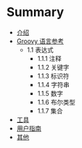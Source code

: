 # Summary

* [介绍](README.md)
* [Groovy 语言参考](chapter1/README.md)
   * 1.1 表达式
       * 1.1.1 注释
       * 1.1.2 关键字
       * 1.1.3 标识符
       * 1.1.4 字符串
       * 1.1.5 数字
       * 1.1.6 布尔类型
       * 1.1.7 集合
* [工具](chapter2/README.md)
* [用户指南](chapter3/README.md)
* [其他](chapter4/README.md)

